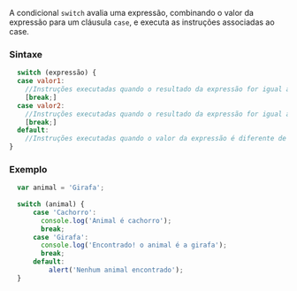 A condicional `switch` avalia uma expressão, combinando o valor da expressão para um cláusula `case`, e executa as instruções  associadas ao case.


### Sintaxe
```javascript
  switch (expressão) {
  case valor1:
    //Instruções executadas quando o resultado da expressão for igual á valor1
    [break;]
  case valor2:
    //Instruções executadas quando o resultado da expressão for igual á valor2
    [break;]
  default:
    //Instruções executadas quando o valor da expressão é diferente de todos os cases
}
```

### Exemplo
```javascript
  var animal = 'Girafa';
  
  switch (animal) {
      case 'Cachorro':
        console.log('Animal é cachorro');
        break;
      case 'Girafa':
        console.log('Encontrado! o animal é a girafa');
        break;
      default:
          alert('Nenhum animal encontrado');
  }
  
```
